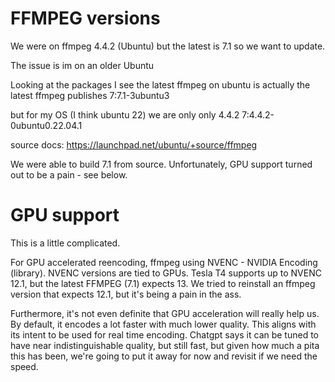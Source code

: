 # FFMPEG versions
We were on ffmpeg 4.4.2 (Ubuntu) but the latest is 7.1 so we want to update.

The issue is im on an older Ubuntu

Looking at the packages I see the latest ffmpeg on ubuntu is actually the latest ffmpeg publishes
7:7.1-3ubuntu3

but for my OS (I think ubuntu 22) we are only only 4.4.2
7:4.4.2-0ubuntu0.22.04.1	

source docs: https://launchpad.net/ubuntu/+source/ffmpeg

We were able to build 7.1 from source. Unfortunately, GPU support turned out to be a pain - see below.

# GPU support
This is a little complicated.

For GPU accelerated reencoding, ffmpeg using NVENC - NVIDIA Encoding (library). NVENC versions are tied to GPUs. Tesla T4 supports up to NVENC 12.1, but the latest FFMPEG (7.1) expects 13. We tried to reinstall an ffmpeg version that expects 12.1, but it's being a pain in the ass. 

Furthermore, it's not even definite that GPU acceleration will really help us. By default, it encodes a lot faster with much lower quality. This aligns with its intent to be used for real time encoding. Chatgpt says it can be tuned to have near indistinguishable quality, but still fast, but given how much a pita this has been, we're going to put it away for now and revisit if we need the speed.